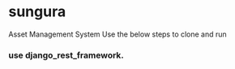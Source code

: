 # sungura
Asset Management System 
Use the below steps to clone and run
### use django_rest_framework.

